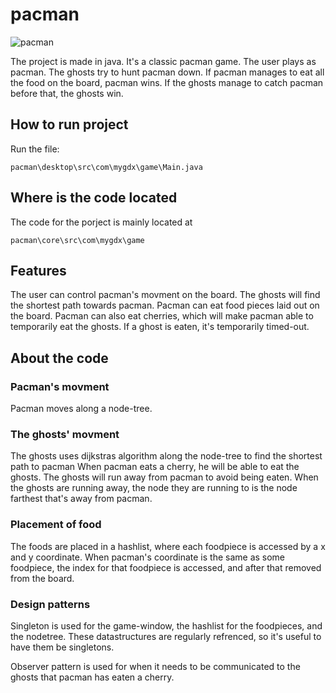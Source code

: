 # pacman

![pacman](https://github.com/Vemund1999/pacman/assets/88531005/c66335ee-d5ca-4426-aefc-9165208a0804)


The project is made in java.
It's a classic pacman game.
The user plays as pacman.
The ghosts try to hunt pacman down.
If pacman manages to eat all the food on the board, pacman wins.
If the ghosts manage to catch pacman before that, the ghosts win.


## How to run project
Run the file:
```
pacman\desktop\src\com\mygdx\game\Main.java
```
## Where is the code located
The code for the porject is mainly located at
```
pacman\core\src\com\mygdx\game
```

## Features
The user can control pacman's movment on the board.
The ghosts will find the shortest path towards pacman.
Pacman can eat food pieces laid out on the board.
Pacman can also eat cherries, which will make pacman able to temporarily eat the ghosts.
If a ghost is eaten, it's temporarily timed-out.

## About the code
### Pacman's movment
Pacman moves along a node-tree.

### The ghosts' movment
The ghosts uses dijkstras algorithm along the node-tree to find the shortest path to pacman
When pacman eats a cherry, he will be able to eat the ghosts. The ghosts will run away from pacman to avoid being eaten.
When the ghosts are running away, the node they are running to is the node farthest that's away from pacman.

### Placement of food
The foods are placed in a hashlist, where each foodpiece is accessed by a x and y coordinate.
When pacman's coordinate is the same as some foodpiece, the index for that foodpiece is accessed, and after that removed from the board.

### Design patterns
Singleton is used for the game-window, the hashlist for the foodpieces, and the nodetree.
These datastructures are regularly refrenced, so it's useful to have them be singletons.

Observer pattern is used for when it needs to be communicated to the ghosts that pacman has eaten a cherry.








